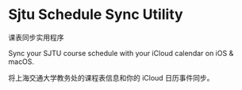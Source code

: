 # Sjtu Schedule Sync Utility

课表同步实用程序

Sync your SJTU course schedule with your iCloud calendar on iOS &amp; macOS.

将上海交通大学教务处的课程表信息和你的 iCloud 日历事件同步。
